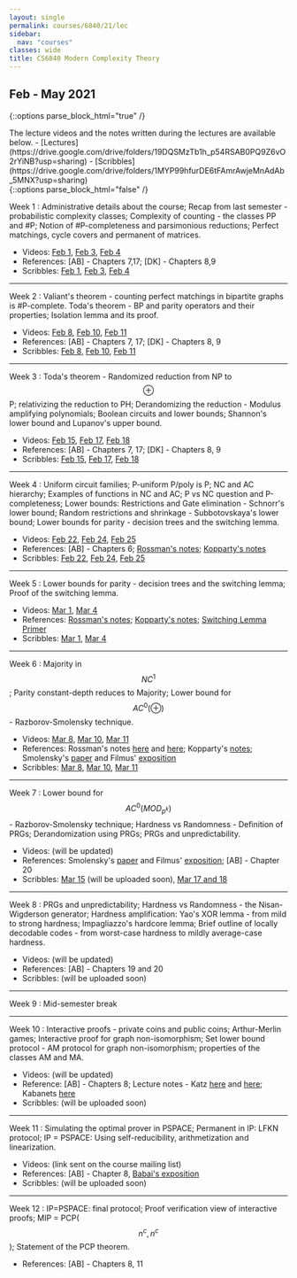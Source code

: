 ```yaml
---
layout: single
permalink: courses/6840/21/lec
sidebar:
  nav: "courses"
classes: wide
title: CS6840 Modern Complexity Theory
---
```


## Feb - May 2021

{::options parse_block_html="true" /}
<div class="notice--info">
The lecture videos and the notes written during the lectures are available below.
- [Lectures](https://drive.google.com/drive/folders/19DQSMzTb1h_p54RSAB0PQ9Z6vO2rYiNB?usp=sharing)
- [Scribbles](https://drive.google.com/drive/folders/1MYP99hfurDE6tFAmrAwjeMnAdAb_5MNX?usp=sharing)
</div>
{::options parse_block_html="false" /}

Week 1
: Administrative details about the course; Recap from last semester - probabilistic complexity classes; Complexity of counting - the classes PP and #P; Notion of #P-completeness and parsimonious reductions; Perfect matchings, cycle covers and permanent of matrices.
- Videos: [Feb 1](https://drive.google.com/file/d/1JeVe4nCHJOVbc6fdtHIpih3AoYlOyDZz/view?usp=sharing),
[Feb 3](https://drive.google.com/file/d/1SrPgZJpuZmzvSO5CEuToFtM4JH-iy0Op/view?usp=sharing),
[Feb 4](https://drive.google.com/file/d/1J3GwBTSQXI2GQdhZHc-sEd0pJNBitKX8/view?usp=sharing)
- References: [AB] - Chapters 7,17; [DK] - Chapters 8,9
- Scribbles: [Feb 1](https://drive.google.com/file/d/1iGXILSPJ4yvStlkE29ygwj17227B9bPp/view?usp=sharing), [Feb 3](https://drive.google.com/file/d/1qI7ff28xvB4dJEvXbt6IEhr9B7lexXFg/view?usp=sharing), [Feb 4](https://drive.google.com/file/d/1xiI6qxu5YHHfC7-L4lO-sqTA9Bfws9nM/view?usp=sharing)

---

Week 2
: Valiant's theorem - counting perfect matchings in bipartite graphs is #P-complete. Toda's theorem - BP and parity operators and their properties; Isolation lemma and its proof.
- Videos: [Feb 8](https://drive.google.com/file/d/1XxnB7vfsGxj_GhJkimFc1KCCpNaebnUZ/view?usp=sharing),
[Feb 10](https://drive.google.com/file/d/1cCDtR-vG7RwvPkGcDnw1C2LHpn2ArSjW/view?usp=sharing),
[Feb 11](https://drive.google.com/file/d/1sqLy7lMXbyE0A5QnZBGb8ruG_1QmqiQU/view?usp=sharing)
- References: [AB] - Chapters 7, 17; [DK] - Chapters 8, 9
- Scribbles: [Feb 8](https://drive.google.com/file/d/1ioqcmXpVTh8zHQZWaDutaqCKfpFGsxE_/view?usp=sharing),
[Feb 10](https://drive.google.com/file/d/1jBNq4t9bq2xWc7pqgRwSRO9cM9ih1ZrV/view?usp=sharing),
[Feb 11](https://drive.google.com/file/d/1z6RbTOzB8-LTWLwVtxR_Hj4PqF9BMj9E/view?usp=sharing)

---

Week 3
: Toda's theorem - Randomized reduction from NP to $$\oplus$$ P; relativizing the reduction to PH; Derandomizing the reduction - Modulus amplifying polynomials; Boolean circuits and lower bounds; Shannon's lower bound and Lupanov's upper bound.
- Videos: [Feb 15](https://drive.google.com/file/d/1nH5MLfyqNu2D_jx-GYI6eSQI_lvVr2RN/view?usp=sharing),
[Feb 17](https://drive.google.com/file/d/1fEwRzA6x07eUOa-iv9C-nig4hNupr_0-/view?usp=sharing),
[Feb 18](https://drive.google.com/file/d/1GIwdqy1jOYE7Zx2DMyP9Wi-zjGPuynNO/view?usp=sharing)
- References: [AB] - Chapters 7, 17; [DK] - Chapters 8, 9
- Scribbles: [Feb 15](https://drive.google.com/file/d/1GcJw7IpUBRr4B-FJ7Y3eYeRgblQ38Ndh/view?usp=sharing),
[Feb 17](https://drive.google.com/file/d/1kWBXWJtBeWQlCYO5hEDZ1rVbXacJVjZ5/view?usp=sharing),
[Feb 18](https://drive.google.com/file/d/1z-zY9y6LByy2MqGMDwPVJE13mbhmzKfo/view?usp=sharing)

---

Week 4
: Uniform circuit families; P-uniform P/poly is P; NC and AC hierarchy; Examples of functions in NC and AC; P vs NC question and P-completeness; Lower bounds: Restrictions and Gate elimination - Schnorr's lower bound; Random restrictions and shrinkage - Subbotovskaya's lower bound; Lower bounds for parity - decision trees and the switching lemma.
- Videos: [Feb 22](https://drive.google.com/file/d/1dV3V21oEa7tG2xNfXmjfQ2900cv9-I05/view?usp=sharing),
[Feb 24](https://drive.google.com/file/d/17uOWKjvPu8ZsvH_754pX3LcjFJDTeVil/view?usp=sharing),
[Feb 25](https://drive.google.com/file/d/1RayI8Dc4c05jZjG2ZwnMk0SAnwxKmrwQ/view?usp=sharing)
- References: [AB] - Chapters 6; [Rossman's notes](http://www.math.toronto.edu/rossman/2429-L2.pdf); [Kopparty's notes](https://sites.math.rutgers.edu/~sk1233/courses/topics-S13/lec2.pdf)
- Scribbles: [Feb 22](https://drive.google.com/file/d/14-6liJaDJ-_597iAMciximO2ZnDHrC5A/view?usp=sharing),
[Feb 24](https://drive.google.com/file/d/1trNrCaJOXCMBPLYg7OdtoREw1dg07U3J/view?usp=sharing),
[Feb 25](https://drive.google.com/file/d/1NfALMdz4Ppc6FN7ICYBwvexL42z0rT-E/view?usp=sharing)

---

Week 5
: Lower bounds for parity - decision trees and the switching lemma; Proof of the switching lemma.
- Videos: [Mar 1](https://drive.google.com/file/d/1j8NTsAhf-o8r2TJDTodbTmATDoXi1WiN/view?usp=sharing),
[Mar 4](https://drive.google.com/file/d/1kX7H9ssum6-ocu6wGaBp9Fb0uJQyaRJn/view?usp=sharing)
- References: [Rossman's notes](http://www.math.toronto.edu/rossman/2429-L6.pdf);
  [Kopparty's notes](https://sites.math.rutgers.edu/~sk1233/courses/topics-S13/lec3.pdf);
  [Switching Lemma Primer](https://www.cs.toronto.edu/~toni/Courses/Complexity2015/handouts/primer.pdf)
- Scribbles: [Mar 1](https://drive.google.com/file/d/1NfALMdz4Ppc6FN7ICYBwvexL42z0rT-E/view?usp=sharing),
[Mar 4](https://drive.google.com/file/d/1RPXDJiOSDilL6dZH7wi3MFJF6TK9u55y/view?usp=sharing)

---

Week 6
: Majority in $$NC^1$$; Parity constant-depth reduces to Majority; Lower bound for $$AC^0(\oplus)$$ - Razborov-Smolensky technique.
- Videos: [Mar 8](https://drive.google.com/file/d/1RkDYr2tU_Lbf46FNHz5W6NBxtxVM0QnT/view?usp=sharing),
[Mar 10](https://drive.google.com/file/d/1iEGz6GwKzV9Q6xb-7iJS_2xOpvKch0pV/view?usp=sharing),
[Mar 11](https://drive.google.com/file/d/17jFbe2IyKWO0qBn3UeMrg7M-SwEMc0P5/view?usp=sharing)
- References: Rossman's notes [here](http://www.math.toronto.edu/rossman/2429-L6.pdf) and [here](http://www.math.toronto.edu/rossman/2429-L7.pdf); Kopparty's [notes](https://sites.math.rutgers.edu/~sk1233/courses/topics-S13/lec4.pdf); Smolensky's [paper](https://www.computer.org/csdl/pds/api/csdl/proceedings/download-article/12OmNyoAA8d/pdf) and Filmus' [exposition](http://www.cs.utoronto.ca/~yuvalf/Smolensky.pdf)
- Scribbles: [Mar 8](https://drive.google.com/file/d/1e1EY7PeHnHLEwgVR0DF3c2FB4rennqpm/view?usp=sharing),
[Mar 10](https://drive.google.com/file/d/1CmoVuhypqp1T1blhMqLAhINKzl2QYme0/view?usp=sharing),
[Mar 11](https://drive.google.com/file/d/1basH15PhpgSFre9Jz9FUE-VMHAg6ZIng/view?usp=sharing)

---

Week 7
: Lower bound for $$AC^0(MOD_{p^k})$$ - Razborov-Smolensky technique; Hardness vs Randomness - Definition of PRGs; Derandomization using PRGs; PRGs and unpredictability.
- Videos: (will be updated)
- References: Smolensky's [paper](https://www.computer.org/csdl/pds/api/csdl/proceedings/download-article/12OmNyoAA8d/pdf) and Filmus' [exposition](http://www.cs.utoronto.ca/~yuvalf/Smolensky.pdf); [AB] - Chapter 20
- Scribbles: [Mar 15]("") (will be uploaded soon),
[Mar 17 and 18](https://drive.google.com/file/d/1tKl3nrZzk4Geow2_Ru1mZ2qxmd0mzKWT/view?usp=sharing)

---

Week 8
: PRGs and unpredictability; Hardness vs Randomness - the Nisan-Wigderson generator; Hardness amplification: Yao's XOR lemma - from mild to strong hardness; Impagliazzo's hardcore lemma; Brief outline of locally decodable codes - from worst-case hardness to mildly average-case hardness.
- Videos: (will be updated)
- References: [AB] - Chapters 19 and 20
- Scribbles: (will be uploaded soon)

---

Week 9
: Mid-semester break

---

Week 10
: Interactive proofs - private coins and public coins; Arthur-Merlin games; Interactive proof for graph non-isomorphism; Set lower bound protocol - AM protocol for graph non-isomorphism; properties of the classes AM and MA.
- Videos: (will be updated)
- Reference: [AB] - Chapters 8; Lecture notes - Katz [here](https://www.cs.umd.edu/~jkatz/complexity/f11/lecture16.pdf) and [here](https://www.cs.umd.edu/~jkatz/complexity/f05/lecture10.pdf); Kabanets [here](https://www2.cs.sfu.ca/~kabanets/407/lectures/lec13.pdf)
- Scribbles: (will be uploaded soon)

---

Week 11
: Simulating the optimal prover in PSPACE; Permanent in IP: LFKN protocol; IP = PSPACE: Using self-reducibility, arithmetization and linearization.
- Videos: (link sent on the course mailing list)
- References: [AB] - Chapter 8, [Babai's exposition](https://www.cs.princeton.edu/courses/archive/spring09/cos522/BabaiEmail.pdf)
- Scribbles: (will be uploaded soon)

---

Week 12
: IP=PSPACE: final protocol; Proof verification view of interactive proofs; MIP = PCP($$n^c, n^c$$); Statement of the PCP theorem.
- References: [AB] - Chapters 8, 11
